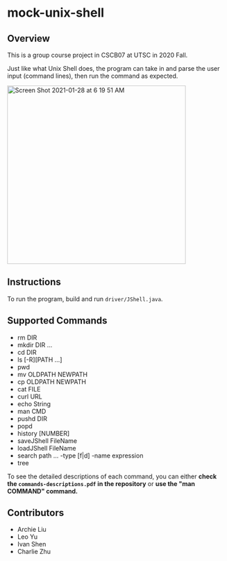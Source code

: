 # mock-unix-shell

## Overview

This is a group course project in CSCB07 at UTSC in 2020 Fall. 

Just like what Unix Shell does, the program can take in and parse the user input (command lines), then run the command as expected.

<img width="411" alt="Screen Shot 2021-01-28 at 6 19 51 AM" src="https://user-images.githubusercontent.com/77775845/106131600-e39d6680-6130-11eb-8e5b-3ee1acd2772d.png">

## Instructions

To run the program, build and run `driver/JShell.java`.

## Supported Commands

- rm DIR
- mkdir DIR ...
- cd DIR
- ls [-R][PATH ...]
- pwd
- mv OLDPATH NEWPATH
- cp OLDPATH NEWPATH
- cat FILE
- curl URL
- echo String
- man CMD
- pushd DIR
- popd
- history [NUMBER]
- saveJShell FileName
- loadJShell FileName
- search path ... -type [f|d] -name expression
- tree

To see the detailed descriptions of each command, you can either **check the `commands-descriptions.pdf` in the repository** or **use the "man COMMAND" command.** 

## Contributors
- Archie Liu
- Leo Yu
- Ivan Shen
- Charlie Zhu
